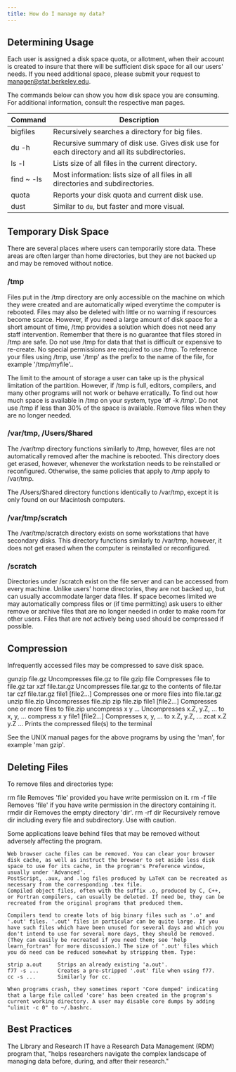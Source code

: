 ```yaml
---
title: How do I manage my data?
---
```


## Determining Usage

Each user is assigned a disk space quota, or allotment, when their account is created to insure that there will be sufficient disk space for all our users' needs. If you need additional space, please submit your request to manager@stat.berkeley.edu.

The commands below can show you how disk space you are consuming. For additional information, consult the respective man pages.

| Command    | Description |
|------------|-------------------------------------------------|
| bigfiles   | Recursively searches a directory for big files. |
| du -h      | Recursive summary of disk use. Gives disk use for each directory and all its subdirectories. |
| ls -l      | Lists size of all files in the current directory. |
| find ~ -ls | Most information: lists size of all files in all directories and subdirectories. |
| quota      | Reports your disk quota and current disk use. |
| dust       | Similar to `du`, but faster and more visual. |
 
## Temporary Disk Space

There are several places where users can temporarily store data. These areas are often larger than home directories, but they are not backed up and may be removed without notice.

### /tmp

Files put in the /tmp directory are only accessible on the machine on which they were created and are automatically wiped everytime the computer is rebooted. Files may also be deleted with little or no warning if resources become scarce. However, if you need a large amount of disk space for a short amount of time, /tmp provides a solution which does not need any staff intervention. Remember that there is no guarantee that files stored in /tmp are safe. Do not use /tmp for data that that is difficult or expensive to re-create. No special permissions are required to use /tmp. To reference your files using /tmp, use '/tmp' as the prefix to the name of the file, for example '/tmp/myfile'..

The limit to the amount of storage a user can take up is the physical limitation of the partition. However, if /tmp is full, editors, compilers, and many other programs will not work or behave erratically. To find out how much space is available in /tmp on your system, type 'df -k /tmp'. Do not use /tmp if less than 30% of the space is available. Remove files when they are no longer needed.

### /var/tmp, /Users/Shared

The /var/tmp directory functions similarly to /tmp, however, files are not automatically removed after the machine is rebooted. This directory does get erased, however, whenever the workstation needs to be reinstalled or reconfigured. Otherwise, the same policies that apply to /tmp apply to /var/tmp.

The /Users/Shared directory functions identically to /var/tmp, except it is only found on our Macintosh computers.

### /var/tmp/scratch

The /var/tmp/scratch directory exists on some workstations that have secondary disks. This directory functions similarly to /var/tmp, however, it does not get erased when the computer is reinstalled or reconfigured.

### /scratch

Directories under /scratch exist on the file server and can be accessed from every machine. Unlike users' home directories, they are not backed up, but can usually accommodate larger data files. If space becomes limited we may automatically compress files or (if time permitting) ask users to either remove or archive files that are no longer needed in order to make room for other users. Files that are not actively being used should be compressed if possible.

## Compression

Infrequently accessed files may be compressed to save disk space.

  gunzip file.gz                         Uncompresses file.gz to file
  gzip file                              Compresses file to file.gz
  tar xzf file.tar.gz                    Uncompresses file.tar.gz to the contents of file.tar
  tar czf file.tar.gz file1 [file2...]   Compresses one or more files into file.tar.gz
  unzip file.zip                         Uncompresses file.zip
  zip file.zip file1 [file2...]          Compresses one or more files to file.zip
  uncompress x y ...                     Uncompresses x.Z, y.Z, ... to x, y, ...
  compress x y file1 [file2...]          Compresses x, y, ... to x.Z, y.Z, ...
  zcat x.Z y.Z ...                       Prints the compressed file(s) to the terminal
  
See the UNIX manual pages for the above programs by using the 'man', for example 'man gzip'.

## Deleting Files

To remove files and directories type:

rm file         Removes 'file' provided you have write permission on it. 
rm -f file      Removes 'file' if you have write permission in the directory containing it. 
rmdir dir       Removes the empty directory 'dir'. 
rm -rf dir      Recursively remove dir including every file and subdirectory. Use with caution.

Some applications leave behind files that may be removed without adversely affecting the program.

    Web browser cache files can be removed. You can clear your browser disk cache, as well as instruct the browser to set aside less disk space to use for its cache, in the program's Preference window, usually under 'Advanced'.
    PostScript, .aux, and .log files produced by LaTeX can be recreated as necessary from the corresponding .tex file.
    Compiled object files, often with the suffix .o, produced by C, C++, or Fortran compilers, can usually be deleted. If need be, they can be recreated from the original programs that produced them.

    Compilers tend to create lots of big binary files such as '.o' and '.out' files. '.out' files in particular can be quite large. If you have such files which have been unused for several days and which you don't intend to use for several more days, they should be removed. (They can easily be recreated if you need them; see 'help learn_fortran' for more discussion.) The size of '.out' files which you do need can be reduced somewhat by stripping them. Type:

    strip a.out     Strips an already existing 'a.out'. 
    f77 -s ...      Creates a pre-stripped '.out' file when using f77. 
    cc -s ...       Similarly for cc.

    When programs crash, they sometimes report 'Core dumped' indicating that a large file called 'core' has been created in the program's current working directory. A user may disable core dumps by adding "ulimit -c 0" to ~/.bashrc.

## Best Practices

The Library and Research IT have a Research Data Management (RDM) program
 that, "helps researchers navigate the complex landscape of managing data before, during, and after their research."

